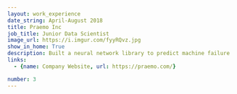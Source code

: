 ```yaml
---
layout: work_experience
date_string: April-August 2018
title: Praemo Inc
job_title: Junior Data Scientist
image_url: https://i.imgur.com/fyyRQvz.jpg
show_in_home: True
description: Built a neural network library to predict machine failure over time in industrial robots
links:
  - {name: Company Website, url: https://praemo.com/}

number: 3
---
```

